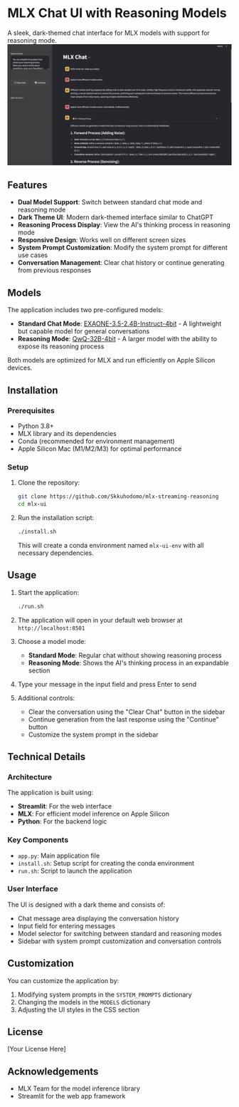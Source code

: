 # MLX Chat UI with Reasoning Models

A sleek, dark-themed chat interface for MLX models with support for reasoning mode.
![fig](screenshot.png)
## Features

- **Dual Model Support**: Switch between standard chat mode and reasoning mode
- **Dark Theme UI**: Modern dark-themed interface similar to ChatGPT
- **Reasoning Process Display**: View the AI's thinking process in reasoning mode
- **Responsive Design**: Works well on different screen sizes
- **System Prompt Customization**: Modify the system prompt for different use cases
- **Conversation Management**: Clear chat history or continue generating from previous responses

## Models

The application includes two pre-configured models:

- **Standard Chat Mode**: [EXAONE-3.5-2.4B-Instruct-4bit](https://huggingface.co/mlx-community/EXAONE-3.5-2.4B-Instruct-4bit) - A lightweight but capable model for general conversations
- **Reasoning Mode**: [QwQ-32B-4bit](https://huggingface.co/mlx-community/QwQ-32B-4bit) - A larger model with the ability to expose its reasoning process

Both models are optimized for MLX and run efficiently on Apple Silicon devices.

## Installation

### Prerequisites

- Python 3.8+
- MLX library and its dependencies
- Conda (recommended for environment management)
- Apple Silicon Mac (M1/M2/M3) for optimal performance

### Setup

1. Clone the repository:
   ```bash
   git clone https://github.com/Skkuhodomo/mlx-streaming-reasoning
   cd mlx-ui
   ```

2. Run the installation script:
   ```bash
   ./install.sh
   ```
   This will create a conda environment named `mlx-ui-env` with all necessary dependencies.

## Usage

1. Start the application:
   ```bash
   ./run.sh
   ```

2. The application will open in your default web browser at `http://localhost:8501`

3. Choose a model mode:
   - **Standard Mode**: Regular chat without showing reasoning process
   - **Reasoning Mode**: Shows the AI's thinking process in an expandable section

4. Type your message in the input field and press Enter to send

5. Additional controls:
   - Clear the conversation using the "Clear Chat" button in the sidebar
   - Continue generation from the last response using the "Continue" button
   - Customize the system prompt in the sidebar

## Technical Details

### Architecture

The application is built using:

- **Streamlit**: For the web interface
- **MLX**: For efficient model inference on Apple Silicon
- **Python**: For the backend logic

### Key Components

- `app.py`: Main application file
- `install.sh`: Setup script for creating the conda environment
- `run.sh`: Script to launch the application

### User Interface

The UI is designed with a dark theme and consists of:

- Chat message area displaying the conversation history
- Input field for entering messages
- Model selector for switching between standard and reasoning modes
- Sidebar with system prompt customization and conversation controls

## Customization

You can customize the application by:

1. Modifying system prompts in the `SYSTEM_PROMPTS` dictionary
2. Changing the models in the `MODELS` dictionary
3. Adjusting the UI styles in the CSS section

## License

[Your License Here]

## Acknowledgements

- MLX Team for the model inference library
- Streamlit for the web app framework
